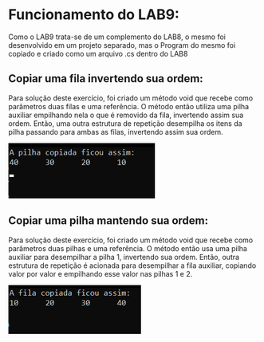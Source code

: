 # Funcionamento do LAB9:
Como o LAB9 trata-se de um complemento do LAB8, o mesmo foi desenvolvido em um projeto separado, mas o Program do mesmo foi copiado e criado como um arquivo .cs dentro do LAB8

## Copiar uma fila invertendo sua ordem: 
Para solução deste exercício, foi criado um método void que recebe como parâmetros duas filas e uma referência. O método então utiliza uma pilha auxiliar empilhando nela o que é removido da fila, invertendo assim sua ordem. Então, uma outra estrutura de repetição desempilha os itens da pilha passando para ambas as filas, invertendo assim sua ordem.

<img src=".\imagens\lista9ex1.png">

## Copiar uma pilha mantendo sua ordem:
Para solução deste exercício, foi criado um método void que recebe como parâmetros duas pilhas e uma referência. O método então usa uma pilha auxiliar para desempilhar a pilha 1, invertendo sua ordem. Então, outra estrutura de repetição é acionada para desempilhar a fila auxiliar, copiando valor por valor e empilhando esse valor nas pilhas 1 e 2.

<img src=".\imagens\lista9ex2.png">